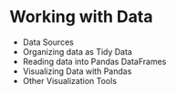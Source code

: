# Working with Data

* Data Sources
* Organizing data as Tidy Data
* Reading data into Pandas DataFrames
* Visualizing Data with Pandas
* Other Visualization Tools
